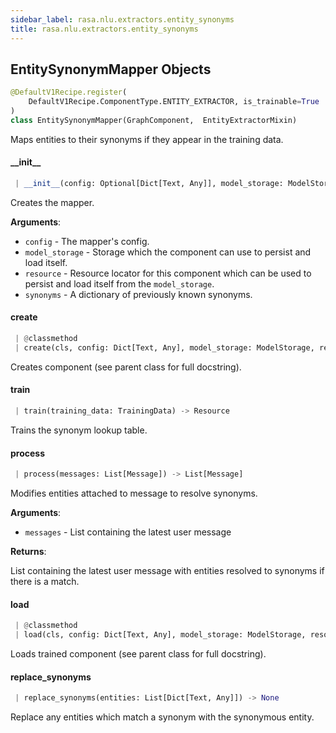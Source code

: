 ```yaml
---
sidebar_label: rasa.nlu.extractors.entity_synonyms
title: rasa.nlu.extractors.entity_synonyms
---
```

## EntitySynonymMapper Objects

```python
@DefaultV1Recipe.register(
    DefaultV1Recipe.ComponentType.ENTITY_EXTRACTOR, is_trainable=True
)
class EntitySynonymMapper(GraphComponent,  EntityExtractorMixin)
```

Maps entities to their synonyms if they appear in the training data.

#### \_\_init\_\_

```python
 | __init__(config: Optional[Dict[Text, Any]], model_storage: ModelStorage, resource: Resource, synonyms: Optional[Dict[Text, Any]] = None) -> None
```

Creates the mapper.

**Arguments**:

- `config` - The mapper&#x27;s config.
- `model_storage` - Storage which the component can use to persist and load
  itself.
- `resource` - Resource locator for this component which can be used to persist
  and load itself from the `model_storage`.
- `synonyms` - A dictionary of previously known synonyms.

#### create

```python
 | @classmethod
 | create(cls, config: Dict[Text, Any], model_storage: ModelStorage, resource: Resource, execution_context: ExecutionContext, synonyms: Optional[Dict[Text, Any]] = None) -> EntitySynonymMapper
```

Creates component (see parent class for full docstring).

#### train

```python
 | train(training_data: TrainingData) -> Resource
```

Trains the synonym lookup table.

#### process

```python
 | process(messages: List[Message]) -> List[Message]
```

Modifies entities attached to message to resolve synonyms.

**Arguments**:

- `messages` - List containing the latest user message
  

**Returns**:

  List containing the latest user message with entities resolved to
  synonyms if there is a match.

#### load

```python
 | @classmethod
 | load(cls, config: Dict[Text, Any], model_storage: ModelStorage, resource: Resource, execution_context: ExecutionContext, **kwargs: Any, ,) -> EntitySynonymMapper
```

Loads trained component (see parent class for full docstring).

#### replace\_synonyms

```python
 | replace_synonyms(entities: List[Dict[Text, Any]]) -> None
```

Replace any entities which match a synonym with the synonymous entity.

